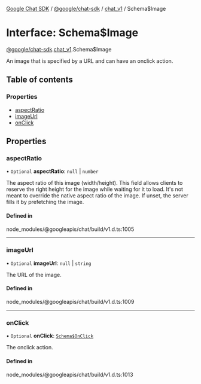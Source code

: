 [Google Chat SDK](../README.md) / [@google/chat-sdk](../modules/google_chat_sdk.md) / [chat\_v1](../modules/google_chat_sdk.chat_v1.md) / Schema$Image

# Interface: Schema$Image

[@google/chat-sdk](../modules/google_chat_sdk.md).[chat_v1](../modules/google_chat_sdk.chat_v1.md).Schema$Image

An image that is specified by a URL and can have an onclick action.

## Table of contents

### Properties

- [aspectRatio](google_chat_sdk.chat_v1.Schema_Image.md#aspectratio)
- [imageUrl](google_chat_sdk.chat_v1.Schema_Image.md#imageurl)
- [onClick](google_chat_sdk.chat_v1.Schema_Image.md#onclick)

## Properties

### aspectRatio

• `Optional` **aspectRatio**: ``null`` \| `number`

The aspect ratio of this image (width/height). This field allows clients to reserve the right height for the image while waiting for it to load. It's not meant to override the native aspect ratio of the image. If unset, the server fills it by prefetching the image.

#### Defined in

node_modules/@googleapis/chat/build/v1.d.ts:1005

___

### imageUrl

• `Optional` **imageUrl**: ``null`` \| `string`

The URL of the image.

#### Defined in

node_modules/@googleapis/chat/build/v1.d.ts:1009

___

### onClick

• `Optional` **onClick**: [`Schema$OnClick`](google_chat_sdk.chat_v1.Schema_OnClick.md)

The onclick action.

#### Defined in

node_modules/@googleapis/chat/build/v1.d.ts:1013
